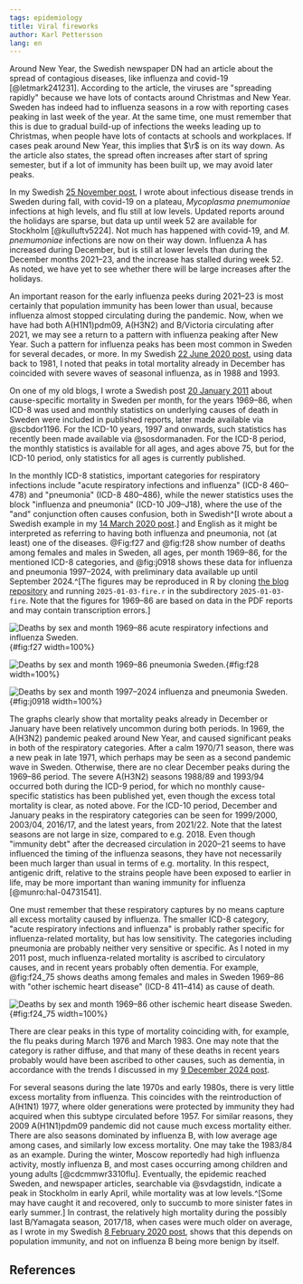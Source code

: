 ```yaml
---
tags: epidemiology
title: Viral fireworks
author: Karl Pettersson
lang: en
---
```


Around New Year, the Swedish newspaper DN had an article about the
spread of contagious diseases, like influenza and covid-19 [@letmark241231].
According to the article, the viruses are "spreading rapidly"
because we have lots of contacts around Christmas and New Year.
Sweden has indeed had to influenza seasons in a row with reporting
cases peaking in last week of the year. At the same time, one must
remember that this is due to gradual build-up of infections the
weeks leading up to Christmas, when people have lots of contacts
at schools and workplaces. If cases peak around New Year, this implies
that $\r$ is on its way down. As the article also states, the spread
often increases after start of spring semester, but if a lot of immunity
has been built up, we may avoid later peaks.

In my Swedish [25 November post](2024-11-25-vag.html), I wrote about
infectious disease trends in Sweden during fall, with covid-19 on a plateau,
*Mycoplasma pnemumoniae* infections at high levels, and flu still at low levels.
Updated reports around the holidays are sparse, but data up until week 52
are available for Stockholm [@kulluftv5224]. Not much has happened with
covid-19, and *M. pnemumoniae* infections are now on their way down.
Influenza A has increased during December, but is still at lower levels
than during the December months 2021–23, and the increase has stalled
during week 52. As noted, we have yet to see whether there will be large
increases after the holidays.

An important reason for the early influenza peeks during 2021–23 is
most certainly that population immunity has been lower than usual, because
influenza almost stopped circulating during the pandemic. Now, when
we have had both A(H1N1)pdm09, A(H3N2) and B/Victoria circulating after
2021, we may see a return to a pattern with influenza peaking after
New Year. Such a pattern for influenza peaks has been most common in
Sweden for several decades, or more. In my Swedish
[22 June 2020 post](2020-06-22-normal.html), using data back to 1981,
I noted that peaks in total mortality already in December has coincided
with severe waves of seasonal influenza, as in 1988 and 1993.

On one of my old blogs, I wrote a Swedish post
[20 January 2011](https://diversepedanteri.blogspot.com/2011/01/treklover.html)
about cause-specific mortality in Sweden per month, for the years
1969–86, when ICD-8 was used and monthly statistics on underlying
causes of death in Sweden were included in published reports, later
made available via @scbdor1196. For the ICD-10 years, 1997 and onwards,
such statistics has recently been made available via @sosdormanaden.
For the ICD-8 period, the monthly statistics is available for all ages,
and ages above 75, but for the ICD-10 period, only statistics for all ages
is currently published.

In the monthly ICD-8 statistics, important categories for respiratory
infections include "acute respiratory infections and influenza" (ICD-8
460–478) and "pneumonia" (ICD-8 480–486), while the newer statistics
uses the block "influenza and pneumonia" (ICD-10 J09–J18), where the
use of the "and" conjunction often causes confusion, both in
Swedish^[I wrote about a Swedish example in my [14 March 2020
post](2020-03-14-enkel.html).] and English as it might be interpreted
as referring to having both influenza and pneumonia, not (at least)
one of the diseases. @Fig:f27 and @fig:f28 show number of deaths
among females and males in Sweden, all ages, per month 1969–86, for
the mentioned ICD-8 categories, and @fig:j0918 shows these data
for influenza and pneumonia 1997–2024, with preliminary data available
up until September 2024.^[The figures may be reproduced in R by cloning
[the blog repository](https://github.com/klpn/static-dust.git) and
running `2025-01-03-fire.r` in the subdirectory `2025-01-03-fire`.
Note that the figures for 1969–86 are based on data in the PDF reports
and may contain transcription errors.]

![Deaths by sex and month 1969–86 acute respiratory infections and influenza Sweden.](../../images/se_6986_f27_en.svg){#fig:f27 width=100%}

![Deaths by sex and month 1969–86 pneumonia Sweden.](../../images/se_6986_f28_en.svg){#fig:f28 width=100%}

![Deaths by sex and month 1997–2024 influenza and pneumonia Sweden.](../../images/se_9724_j0918_en.svg){#fig:j0918 width=100%}

The graphs clearly show that mortality peaks already in December or
January have been relatively uncommon during both periods. In 1969,
the A(H3N2) pandemic peaked around New Year, and caused significant
peaks in both of the respiratory categories. After a calm 1970/71
season, there was a new peak in late 1971, which perhaps may be seen
as a second pandemic wave in Sweden. Otherwise, there are no clear
December peaks during the 1969–86 period. The severe A(H3N2) seasons
1988/89 and 1993/94 occurred both during the ICD-9 period, for which
no monthly cause-specific statistics has been published yet, even
though the excess total mortality is clear, as noted above. For the
ICD-10 period, December and January peaks in the respiratory
categories can be seen for 1999/2000, 2003/04, 2016/17, and the latest
years, from 2021/22. Note that the latest seasons are not large in
size, compared to e.g. 2018. Even though "immunity debt" after the
decreased circulation in 2020–21 seems to have influenced the timing of
the influenza seasons, they have not necessarily been much larger than
usual in terms of e.g. mortality. In this respect, antigenic drift,
relative to the strains people have been exposed to earlier in life,
may be more important than waning immunity for influenza [@munro:hal-04731541].

One must remember that these respiratory captures by no means capture
all excess mortality caused by influenza. The smaller ICD-8 category,
"acute respiratory infections and influenza" is probably rather specific
for influenza-related mortality, but has low sensitivity. The categories
including pneumonia are probably neither very sensitive or specific.
As I noted in my 2011 post, much influenza-related mortality is ascribed
to circulatory causes, and in recent years probably often dementia.
For example, @fig:f24_75 shows deaths among females and males in Sweden
1969–86 with "other ischemic heart disease" (ICD-8 411–414) as cause
of death.

![Deaths by sex and month 1969–86 other ischemic heart disease Sweden.](../../images/se_6986_f24_75_en.svg){#fig:f24_75 width=100%}

There are clear peaks in this type of mortality coinciding with, for
example, the flu peaks during March 1976 and March 1983. One may note
that the category is rather diffuse, and that many of these deaths in
recent years probably would have been ascribed to other causes, such
as dementia, in accordance with the trends I discussed in my
[9 December 2024 post](2024-12-09-quiz.html).

For several seasons during the late 1970s and early 1980s, there is
very little excess mortality from influenza. This coincides with the
reintroduction of A(H1N1) 1977, where older generations were protected
by immunity they had acquired when this subtype circulated
before 1957.  For similar reasons, they 2009 A(H1N1)pdm09 pandemic did
not cause much excess mortality either. There are also seasons
dominated by influenza B, with low average age among cases, and
similarly low excess mortality.  One may take the 1983/84 as an
example. During the winter, Moscow reportedly had high influenza
activity, mostly influenza B, and most cases occurring among children
and young adults [@cdcmmwr3310flu]. Eventually, the epidemic reached
Sweden, and newspaper articles, searchable via @svdagstidn, indicate a
peak in Stockholm in early April, while mortality was at low
levels.^[Some may have caught it and recovered, only to succumb to
more sinister fates in early summer.] In contrast, the relatively high
mortality during the possibly last B/Yamagata season, 2017/18, when
cases were much older on average, as I wrote in my Swedish [8 February
2020 post](2020-02-08-snall.html), shows that this depends on
population immunity, and not on influenza B being more benign by
itself.

## References
